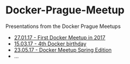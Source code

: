 # Docker-Prague-Meetup
Presentations from the Docker Prague Meetups
- [27.01.17 - First Docker Meetup in 2017](27_01_17/27-01-17.md)
- [15.03.17 - 4th Docker birthday](15_03_17/15-03-17.md)
- [23.05.17 - Docker Meetup Spring Edition](23_05_17/23-05-17.md)
- ...
